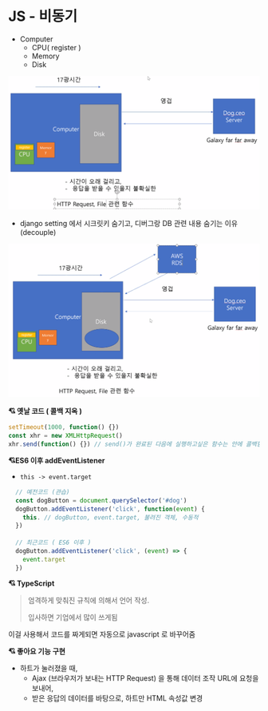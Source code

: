 # JS - 비동기

- Computer
  - CPU( register  )
  - Memory
  - Disk

![image-20200519123738031](images/image-20200519123738031.png)



- django setting 에서 시크릿키 숨기고, 디버그랑 DB 관련 내용 숨기는 이유 (decouple)

![image-20200519133020426](images/image-20200519133020426.png)







**:cupid: 옛날 코드 ( 콜백 지옥 )**

```js
setTimeout(1000, function() {})
const xhr = new XMLHttpRequest()
xhr.send(function() {}) // send()가 완료된 다음에 실행하고싶은 함수는 안에 콜백함수 넣기
```





 **:cupid:ES6 이후 addEventListener**

- `this -> event.target`

```js
  // 예전코드 (관습)
  const dogButton = document.querySelector('#dog')
  dogButton.addEventListener('click', function(event) {
    this. // dogButton, event.target, 불려진 객체, 수동적
  })

  // 최근코드 ( ES6 이후 )
  dogButton.addEventListener('click', (event) => {
    event.target
  })
```





**:cupid: TypeScript**

> 엄격하게 맞춰진 규칙에 의해서 언어 작성.
>
> 입사하면 기업에서 많이 쓰게됨

이걸 사용해서 코드를 짜게되면 자동으로 javascript 로 바꾸어줌





**:cupid: 좋아요 기능 구현**

- 하트가 눌러졌을 때,
  - Ajax (브라우저가 보내는 HTTP Request) 을 통해
    데이터 조작 URL에 요청을 보내어,
  - 받은 응답의 데이터를 바탕으로,
    하트만 HTML 속성값 변경